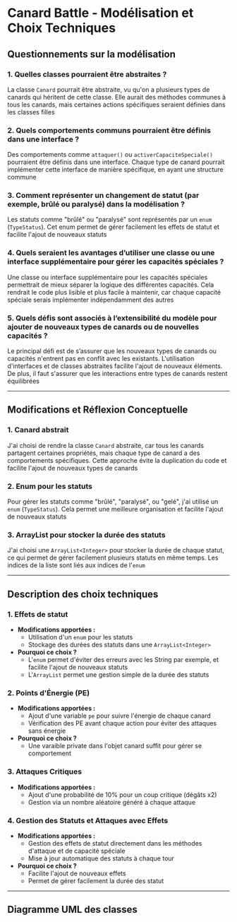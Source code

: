 # Canard Battle - Modélisation et Choix Techniques

## Questionnements sur la modélisation

### 1. Quelles classes pourraient être abstraites ?
La classe `Canard` pourrait être abstraite, vu qu'on a plusieurs types de canards qui héritent de cette classe. Elle aurait des méthodes communes à tous les canards, mais certaines actions spécifiques seraient définies dans les classes filles

### 2. Quels comportements communs pourraient être définis dans une interface ?
Des comportements comme `attaquer()` ou `activerCapaciteSpeciale()` pourraient être définis dans une interface. Chaque type de canard pourrait implémenter cette interface de manière spécifique, en ayant une structure commune

### 3. Comment représenter un changement de statut (par exemple, brûlé ou paralysé) dans la modélisation ?
Les statuts comme "brûlé" ou "paralysé" sont représentés par un `enum` (`TypeStatus`). Cet enum permet de gérer facilement les effets de statut et facilite l'ajout de nouveaux statuts

### 4. Quels seraient les avantages d’utiliser une classe ou une interface supplémentaire pour gérer les capacités spéciales ?
Une classe ou interface supplémentaire pour les capacités spéciales permettrait de mieux séparer la logique des différentes capacités. Cela rendrait le code plus lisible et plus facile à maintenir, car chaque capacité spéciale serais implémenter indépendamment des autres

### 5. Quels défis sont associés à l’extensibilité du modèle pour ajouter de nouveaux types de canards ou de nouvelles capacités ?
Le principal défi est de s’assurer que les nouveaux types de canards ou capacités n'entrent pas en conflit avec les existants. L'utilisation d'interfaces et de classes abstraites facilite l'ajout de nouveaux éléments. De plus, il faut s'assurer que les interactions entre types de canards restent équilibrées

---

## Modifications et Réflexion Conceptuelle

### 1. Canard abstrait
J'ai choisi de rendre la classe `Canard` abstraite, car tous les canards partagent certaines propriétés, mais chaque type de canard a des comportements spécifiques. Cette approche évite la duplication du code et facilite l'ajout de nouveaux types de canards

### 2. Enum pour les statuts
Pour gérer les statuts comme "brûlé", "paralysé", ou "gelé", j'ai utilisé un `enum` (`TypeStatus`). Cela permet une meilleure organisation et facilite l'ajout de nouveaux statuts

### 3. ArrayList pour stocker la durée des statuts
J'ai choisi une `ArrayList<Integer>` pour stocker la durée de chaque statut, ce qui permet de gérer facilement plusieurs statuts en même temps. Les indices de la liste sont liés aux indices de l'`enum`

---

## Description des choix techniques

### 1. Effets de statut
- **Modifications apportées :**
  - Utilisation d'un `enum` pour les statuts
  - Stockage des durées des statuts dans une `ArrayList<Integer>`
- **Pourquoi ce choix ?**
  - L'`enum` permet d'éviter des erreurs avec les String par exemple, et facilite l'ajout de nouveaux statuts
  - L'`ArrayList` permet une gestion simple de la durée des statuts

### 2. Points d'Énergie (PE)
- **Modifications apportées :**
  - Ajout d'une variable `pe` pour suivre l'énergie de chaque canard
  - Vérification des PE avant chaque action pour éviter des attaques sans énergie
- **Pourquoi ce choix ?**
  - Une varaible private dans l'objet canard suffit pour gérer se comportement

### 3. Attaques Critiques
- **Modifications apportées :**
  - Ajout d'une probabilité de 10% pour un coup critique (dégâts x2)
  - Gestion via un nombre aléatoire généré à chaque attaque

### 4. Gestion des Statuts et Attaques avec Effets
- **Modifications apportées :**
  - Gestion des effets de statut directement dans les méthodes d'attaque et de capacité spéciale
  - Mise à jour automatique des statuts à chaque tour
- **Pourquoi ce choix ?**
  - Facilite l'ajout de nouveaux effets
  - Permet de gérer facilement la durée des statut

---

## Diagramme UML des classes
